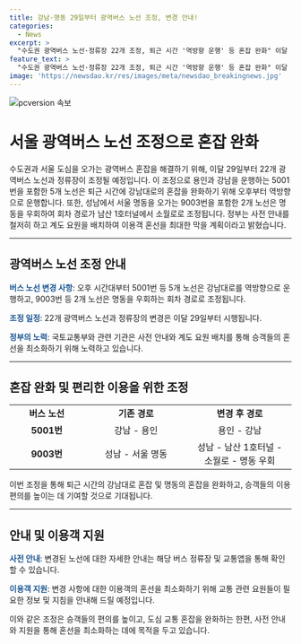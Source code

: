 ```yaml
---
title: 강남·명동 29일부터 광역버스 노선 조정, 변경 안내!
categories:
  - News
excerpt: >
  "수도권 광역버스 노선·정류장 22개 조정, 퇴근 시간 '역방향 운행' 등 혼잡 완화" 이달 29일부터 22개 광역버스 노선과 정류장이 조정된다. 특히, 강남을 운행하는 5001번 등 5개 노선은 퇴근 시간 강남대로 혼잡을 막기 위해 오후부터 역방향으로 전환해 운행하며, 명동을 오가는 9003번 등 2개 노선은 명동을 우회하도록 회차 경로가 조정된다. 정부는 사전 안내와 계도 요원 배치로 이용객 혼선을 최대한 막을 계획이다. #광역버스 #노선조정
feature_text: >
  "수도권 광역버스 노선·정류장 22개 조정, 퇴근 시간 '역방향 운행' 등 혼잡 완화" 이달 29일부터 22개 광역버스 노선과 정류장이 조정된다. 특히, 강남을 운행하는 5001번 등 5개 노선은 퇴근 시간 강남대로 혼잡을 막기 위해 오후부터 역방향으로 전환해 운행하며, 명동을 오가는 9003번 등 2개 노선은 명동을 우회하도록 회차 경로가 조정된다. 정부는 사전 안내와 계도 요원 배치로 이용객 혼선을 최대한 막을 계획이다. #광역버스 #노선조정
image: 'https://newsdao.kr/res/images/meta/newsdao_breakingnews.jpg'
---
```


<p><img src="https://newsdao.kr/res/images/meta/newsdao_breakingnews.jpg" alt="pcversion 속보" /></p>

<h1>서울 광역버스 노선 조정으로 혼잡 완화</h1>

<p data-ke-size="size16">수도권과 서울 도심을 오가는 광역버스 혼잡을 해결하기 위해, 이달 29일부터 22개 광역버스 노선과 정류장이 조정될 예정입니다. 이 조정으로 용인과 강남을 운행하는 5001번을 포함한 5개 노선은 퇴근 시간에 강남대로의 혼잡을 완화하기 위해 오후부터 역방향으로 운행합니다. 또한, 성남에서 서울 명동을 오가는 9003번을 포함한 2개 노선은 명동을 우회하여 회차 경로가 남산 1호터널에서 소월로로 조정됩니다. 정부는 사전 안내를 철저히 하고 계도 요원을 배치하여 이용객 혼선을 최대한 막을 계획이라고 밝혔습니다.</p>

<hr>

<h2 data-ke-size="size26">광역버스 노선 조정 안내</h2>

<p data-ke-size="size16"><b><span style="color: #1a5490;">버스 노선 변경 사항</span></b>: 오후 시간대부터 5001번 등 5개 노선은 강남대로를 역방향으로 운행하고, 9003번 등 2개 노선은 명동을 우회하는 회차 경로로 조정됩니다.</p>

<p data-ke-size="size16"><b><span style="color: #1a5490;">조정 일정</span></b>: 22개 광역버스 노선과 정류장의 변경은 이달 29일부터 시행됩니다.</p>

<p data-ke-size="size16"><b><span style="color: #1a5490;">정부의 노력</span></b>: 국토교통부와 관련 기관은 사전 안내와 계도 요원 배치를 통해 승객들의 혼선을 최소화하기 위해 노력하고 있습니다.</p>

<hr>

<h2 data-ke-size="size26">혼잡 완화 및 편리한 이용을 위한 조정</h2>

<table>
   <colgroup>
      <col width="190" />
      <col width="300" />
      <col width="300" />
   </colgroup>
   <tbody>
      <tr>
         <td style="text-align: center; height: 17px;"><b>버스 노선</b></td>
         <td style="text-align: center; height: 17px;"><b>기존 경로</b></td>
         <td style="text-align: center; height: 17px;"><b>변경 후 경로</b></td>
      </tr>
      <tr>
         <td style="text-align: center; height: 17px;"><b>5001번</b></td>
         <td style="text-align: center; height: 17px;">강남 - 용인</td>
         <td style="text-align: center; height: 17px;">용인 - 강남</td>
      </tr>
      <tr>
         <td style="text-align: center; height: 17px;"><b>9003번</b></td>
         <td style="text-align: center; height: 17px;">성남 - 서울 명동</td>
         <td style="text-align: center; height: 17px;">성남 - 남산 1호터널 - 소월로 - 명동 우회</td>
      </tr>
   </tbody>
</table>

<p data-ke-size="size16">이번 조정을 통해 퇴근 시간의 강남대로 혼잡 및 명동의 혼잡을 완화하고, 승객들의 이용 편의를 높이는 데 기여할 것으로 기대됩니다.</p>

<hr>

<h2 data-ke-size="size26">안내 및 이용객 지원</h2>

<p data-ke-size="size16"><b><span style="color: #1a5490;">사전 안내</span></b>: 변경된 노선에 대한 자세한 안내는 해당 버스 정류장 및 교통앱을 통해 확인할 수 있습니다.</p>

<p data-ke-size="size16"><b><span style="color: #1a5490;">이용객 지원</span></b>: 변경 사항에 대한 이용객의 혼선을 최소화하기 위해 교통 관련 요원들이 필요한 정보 및 지침을 안내해 드릴 예정입니다.</p>

<p data-ke-size="size16">이와 같은 조정은 승객들의 편의를 높이고, 도심 교통 혼잡을 완화하는 한편, 사전 안내와 지원을 통해 혼선을 최소화하는 데에 목적을 두고 있습니다.</p>

